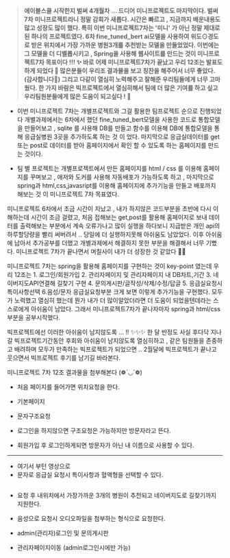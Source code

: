 <blockquote>
<p><strong>에이블스쿨 시작한지 벌써 4개월차 ...
드디어 미니프로젝트도 마지막이다. 벌써 7차 미니프로젝트라니 정말 감회가 새롭다.
시간은 빠르고 , 지금까지 배운내용도 많고 성장도 많이 했다.
특히 이번 미니프로젝트7차는 '미니' 가 아닌 정말 제대로된 하나의 프로젝트였다.
6차 fine_tuned_bert ai모델을 사용하여 위도⊙경도로 받은 위치에서 가장 가까운 병원3개를 추천받는 모델을 만들었었다. 이번에는 그 모델을 더 디벨롭시키고 , Spring을 사용해 웹사이트를 만드는 것이 미니프로젝트7차 목표이다 !!! ✨
바로 어제 미니프로젝트7차가 끝났고 우리 12조는 발표도 하게 되었다 🎉
많은분들이 우리조 결과물을 보고 칭찬을 해주어서 너무 좋았다. (감사합니다🤗)
그리고 다같이 열심히 노력해주고 잘해준 우리팀들에게 너무 고마웠다. 
한 가지 바람은 빅프로젝트에서 열심히해서 팀에 더 많은 기여를 하고 싶고 우리팀원분들에게 많은 도움이 되고싶다 ! 💚</strong></p>
</blockquote>
<ul>
<li><p>이번 미니프로젝트 7차는 개별프로젝트와 그걸 활용한 팀프로젝트 순으로 진행되었다
개별과제에서는 6차에서 했던 fine_tuned_bert모델을 사용한 코드로 통합모델을 만들어보고 , sqlite 를 사용해 DB를 만들고 함수를 이용해 DB에 통합모델을 통해 응급실병원 3곳을 추가하도록 하는 것 이 었다. 마지막으로 응급실데이터를 get 또는 post로 데이터를 받아 홈페이지에서 확인 할 수 있도록 하는 홈페이지를 만드는 것이다. </p>
</li>
<li><p>팀 별 프로젝트는 개별프로젝트에서 만든 홈페이지를 html / css 를 이용해 홈페이지를 꾸며보고 , 애저와 도커를 사용해 자동배포가 가능하도록 하고 , 마지막으로 spring과 html,css,javasript를 이용해 홈페이지에 추가기능을 만들고 배포까지 해보는 것 이 미니프로젝트 7차 목표였다.</p>
</li>
</ul>
<p>미니프로젝트 6차에서 조금 시간이 지났고 , 내가 하지않은 코드부분을 초반에 다시 이해하는데 시간이 조금 걸렸고, 처음 접해보는 get,post를 활용해 홈페이지로 보내 데이터를 출력해보는 부분에서 계속 오류가나고 많이 실행을 하다보니 지급받은 개인 api의 하루할당량을 빨리 써버려서 .. 당일에 더 실행하지못해 아쉬움도 남았었다.
이후 아쉬움에 남아서 추가공부를 더했고 개별과제에서 해결하지 못한 부분을 해결해서 너무 기뻤다. 미니프로젝트 7차가 끝나면서 며칠사이 내가 더 성장한 것 같았다 🤗✨</p>
<p>미니프로젝트 7차는 spring을 활용해 홈페이지를 구현하는 것이 key-point 였는데
우리 12조는 1. 로그인/회원가입 2. 관리자페이지 및 관리자페이지 내 DB차트,기간 3. 네이버지도API연결해 길찾기 구현 4. 문의게시판/글작성/삭제/수정/답글 5. 응급실요청시 특이사항선택 6.음성/문자 응급실요청부분 크게 보면 이렇게 추가기능을 구현했다. 모두가 노력했고 열심히 했는데 뭔가 내가 더 많이알았더라면 더 도움이 되었을텐데라는 스스로에게 아쉬움이 남았다.
그래서 미니프로젝트7차가 끝나자마자 spring과 html/css부분을 공부시작했다.</p>
<p>빅프로젝트에선 이러한 아쉬움이 남지않도록 ... !! ✨✨✨
한 달 반정도 사실 후다닥 지나갈 빅프로젝트기간동안 후회와 아쉬움이 남지않도록 열심히하고 , 같은 팀원들을 존중하고 배려하며 모두가 만족하는 빅프로젝트가 되었으면 .. 
2월달에 빅프로젝트가 끝나고 웃으면서 빅프로젝트 후기를 남기길 바라본다.</p>
<p>미니프로젝트 7차 12조 결과물을 첨부해본다 (❁´◡`❁)</p>
<ul>
<li><p>처음 페이지를 들어가면 위치요청을 한다.
<img alt="" src="https://velog.velcdn.com/images/victoryone/post/acfd315f-bf8c-4f17-b944-0f69246c78fa/image.png" /></p>
</li>
<li><p>기본페이지 
<img alt="" src="https://velog.velcdn.com/images/victoryone/post/7562e925-a79d-40ac-9e73-a9c4619cacdf/image.png" /></p>
</li>
<li><p>문자구조요청 
<img alt="" src="https://velog.velcdn.com/images/victoryone/post/7f4016f3-2851-427d-8dcc-ec97f02fbaaf/image.png" /></p>
</li>
<li><p>로그인을 하지않으면 구조요청은 가능하지만 방문자라고 뜬다.
<img alt="" src="https://velog.velcdn.com/images/victoryone/post/d896af8e-1c8d-4160-a87c-2134ee1b8185/image.png" /></p>
</li>
<li><p>회원가입 후 로그인하게되면 방문자가 아닌 내 이름으로 사용할 수 있다. 
<img alt="" src="https://velog.velcdn.com/images/victoryone/post/ab8f7967-9202-4e71-a28d-4baa812fdf96/image.png" /></p>
</li>
</ul>
<hr />
<ul>
<li>여기서 부턴 영상으로 </li>
<li>문자로 응급실 요청시 특이사항과 혈액형을 선택할 수 있다. </li>
</ul>
<p><img alt="" src="https://velog.velcdn.com/images/victoryone/post/9a984633-8b6b-4f99-9ae2-7a0f188208e5/image.gif" /></p>
<ul>
<li><p>요청 후 내위치에서 가장가까운 3개의 병원이 추천되고 네이버지도로 길찾기까지 지원한다.
<img alt="" src="https://velog.velcdn.com/images/victoryone/post/e9adecd1-e514-4b58-9cb5-f02f16b16acf/image.png" />
<img alt="" src="https://velog.velcdn.com/images/victoryone/post/d7a594fe-8561-47f2-b817-7384355723d9/image.png" />
<img alt="" src="https://velog.velcdn.com/images/victoryone/post/55599b3e-b5da-4071-82f8-d5ccb108c832/image.png" /></p>
</li>
<li><p>음성으로 요청시 오디오파일을 첨부하는 형식으로 요청한다.
<img alt="" src="https://velog.velcdn.com/images/victoryone/post/1ff72677-ab65-4729-813a-351589a9fff3/image.gif" /></p>
</li>
<li><p>admin(관리자)로그인 및 문의게시판 
<img alt="" src="https://velog.velcdn.com/images/victoryone/post/aa8bbc11-54d7-4f7c-be86-902d33d8d302/image.gif" /></p>
</li>
<li><p>관리자페이지이동 (admin로그인시에만 가능) 
<img alt="" src="https://velog.velcdn.com/images/victoryone/post/83091115-4706-4916-8866-45308e7abbcf/image.gif" /></p>
</li>
</ul>